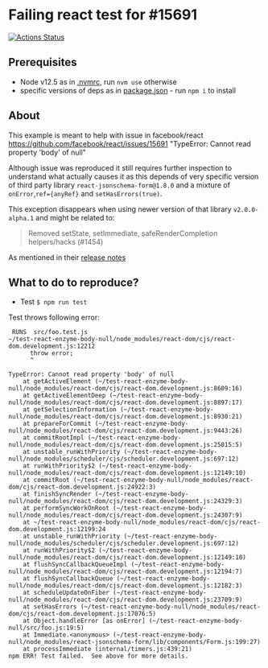 Failing react test for #15691
================================

[![Actions Status](https://github.com/ivarprudnikov/test-react-enzyme-body-null/workflows/Node%20CI/badge.svg)](https://github.com/ivarprudnikov/test-react-enzyme-body-null/actions)


## Prerequisites

- Node v12.5 as in [.nvmrc](./.nvmrc), run `nvm use` otherwise
- specific versions of deps as in [package.json](./package.json) - run `npm i` to install

## About

This example is meant to help with issue in facebook/react https://github.com/facebook/react/issues/15691 "TypeError: Cannot read property 'body' of null"

Although issue was reproduced it still requires further inspection to understand what actually causes it as this depends of very specific version of third party library `react-jsonschema-form@1.8.0` and a mixture of `onError`,`ref={anyRef}` and `setHasErrors(true)`.

This exception disappears when using newer version of that library `v2.0.0-alpha.1` and might be related to:
> Removed setState, setImmediate, safeRenderCompletion helpers/hacks (#1454)

As mentioned in their [release notes](https://github.com/rjsf-team/react-jsonschema-form/releases/tag/v2.0.0-alpha.1)

## What to do to reproduce?

- Test `$ npm run test`

Test throws following error:

```shell script
 RUNS  src/foo.test.js
~/test-react-enzyme-body-null/node_modules/react-dom/cjs/react-dom.development.js:12212
      throw error;
      ^

TypeError: Cannot read property 'body' of null
    at getActiveElement (~/test-react-enzyme-body-null/node_modules/react-dom/cjs/react-dom.development.js:8609:16)
    at getActiveElementDeep (~/test-react-enzyme-body-null/node_modules/react-dom/cjs/react-dom.development.js:8897:17)
    at getSelectionInformation (~/test-react-enzyme-body-null/node_modules/react-dom/cjs/react-dom.development.js:8930:21)
    at prepareForCommit (~/test-react-enzyme-body-null/node_modules/react-dom/cjs/react-dom.development.js:9443:26)
    at commitRootImpl (~/test-react-enzyme-body-null/node_modules/react-dom/cjs/react-dom.development.js:25015:5)
    at unstable_runWithPriority (~/test-react-enzyme-body-null/node_modules/scheduler/cjs/scheduler.development.js:697:12)
    at runWithPriority$2 (~/test-react-enzyme-body-null/node_modules/react-dom/cjs/react-dom.development.js:12149:10)
    at commitRoot (~/test-react-enzyme-body-null/node_modules/react-dom/cjs/react-dom.development.js:24922:3)
    at finishSyncRender (~/test-react-enzyme-body-null/node_modules/react-dom/cjs/react-dom.development.js:24329:3)
    at performSyncWorkOnRoot (~/test-react-enzyme-body-null/node_modules/react-dom/cjs/react-dom.development.js:24307:9)
    at ~/test-react-enzyme-body-null/node_modules/react-dom/cjs/react-dom.development.js:12199:24
    at unstable_runWithPriority (~/test-react-enzyme-body-null/node_modules/scheduler/cjs/scheduler.development.js:697:12)
    at runWithPriority$2 (~/test-react-enzyme-body-null/node_modules/react-dom/cjs/react-dom.development.js:12149:10)
    at flushSyncCallbackQueueImpl (~/test-react-enzyme-body-null/node_modules/react-dom/cjs/react-dom.development.js:12194:7)
    at flushSyncCallbackQueue (~/test-react-enzyme-body-null/node_modules/react-dom/cjs/react-dom.development.js:12182:3)
    at scheduleUpdateOnFiber (~/test-react-enzyme-body-null/node_modules/react-dom/cjs/react-dom.development.js:23709:9)
    at setHasErrors (~/test-react-enzyme-body-null/node_modules/react-dom/cjs/react-dom.development.js:17076:5)
    at Object.handleError [as onError] (~/test-react-enzyme-body-null/src/foo.js:19:5)
    at Immediate.<anonymous> (~/test-react-enzyme-body-null/node_modules/react-jsonschema-form/lib/components/Form.js:199:27)
    at processImmediate (internal/timers.js:439:21)
npm ERR! Test failed.  See above for more details.
```
